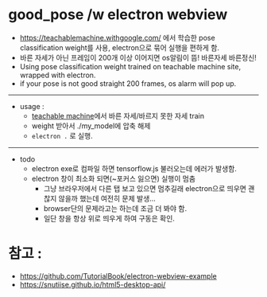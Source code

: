 # good_pose /w electron webview

* https://teachablemachine.withgoogle.com/ 에서 학습한 pose classification weight를 사용, electron으로 묶어 실행을 편하게 함.
* 바른 자세가 아닌 프레임이 200개 이상 이어지면 os알림이 뜸! 바른자세 바른정신!
* Using pose classification weight trained on teachable machine site, wrapped with electron.
* if your pose is not good straight 200 frames, os alarm will pop up.
---
* usage : 
    * [teachable machine](https://teachablemachine.withgoogle.com/)에서 바른 자세/바르지 못한 자세 train 
    * weight 받아서 ./my_model에 압축 해제
    * ```electron .``` 로 실행.
---
* todo
    * electron exe로 컴파일 하면 tensorflow.js 불러오는데 에러가 발생함.
    * electron 창이 최소화 되면(~포커스 잃으면) 실행이 멈춤
        * 그냥 브라우저에서 다른 탭 보고 있으면 멈추길래 electron으로 띄우면 괜찮지 않을까 했는데 여전히 문제 발생...
        * browser단의 문제라고는 하는데 조금 더 봐야 함.
        * 일단 창을 항상 위로 띄우게 하여 구동은 확인.


# 참고 : 
- https://github.com/TutorialBook/electron-webview-example
- https://snutiise.github.io/html5-desktop-api/